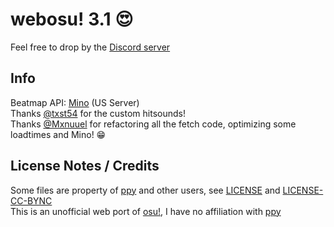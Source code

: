 # webosu! 3.1 :heart_eyes:
Feel free to drop by the [Discord server](https://discord.gg/v7wBtSdYzx)<br>

## Info
Beatmap API: [Mino](https://catboy.best) (US Server)<br>
Thanks [@txst54](https://github.com/txst54) for the custom hitsounds!<br>
Thanks [@Mxnuuel](https://github.com/Mxnuuel) for refactoring all the fetch code, optimizing some loadtimes and Mino! :grin:<br>
## License Notes / Credits
Some files are property of [ppy](https://github.com/ppy/) and other users, see [LICENSE](https://github.com/BlaNKtext/webosu/blob/main/LICENSE) and [LICENSE-CC-BYNC](https://github.com/BlaNKtext/webosu/blob/main/LICENSE-CC-BYNC.md)<br>
This is an unofficial web port of [osu!](https://osu.ppy.sh), I have no affiliation with [ppy](https://ppy.sh)<br>
